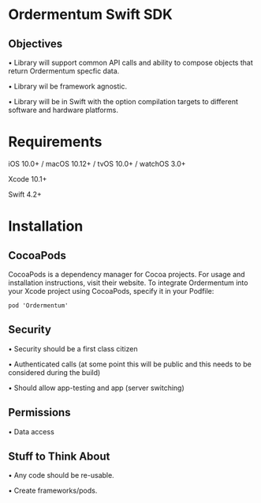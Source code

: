 # Ordermentum Swift SDK

## Objectives

• Library will support common API calls and ability to compose objects that return Ordermentum specfic data.

• Library wil be framework agnostic.

• Library will be in Swift with the option compilation targets to different software and hardware platforms.

# Requirements

iOS 10.0+ / macOS 10.12+ / tvOS 10.0+ / watchOS 3.0+

Xcode 10.1+

Swift 4.2+

# Installation

## CocoaPods

CocoaPods is a dependency manager for Cocoa projects. For usage and installation instructions, visit their website. To integrate Ordermentum into your Xcode project using CocoaPods, specify it in your Podfile:

`pod 'Ordermentum'`

## Security
• Security should be a first class citizen

• Authenticated calls (at some point this will be public and this needs to be considered during the build)

• Should allow app-testing and app (server switching)


## Permissions

• Data access


## Stuff to Think About

• Any code should be re-usable.

• Create frameworks/pods.
